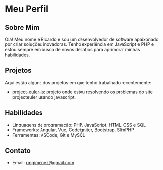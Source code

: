 # Meu Perfil

## Sobre Mim

Olá! Meu nome é Ricardo e sou um desenvolvedor de software apaixonado por criar soluções inovadoras. Tenho experiência em JavaScript e PHP e estou sempre em busca de novos desafios para aprimorar minhas habilidades.

## Projetos

Aqui estão alguns dos projetos em que tenho trabalhado recentemente:

- [project-euler-js](https://github.com/rmgimenez/project-euler-js): projeto onde estou resolvendo os problemas do site projecteuler usando javascript.

## Habilidades

- Linguagens de programação: PHP, JavaScript, HTML, CSS e SQL
- Frameworks: Angular, Vue, Codeigniter, Bootstrap, SlimPHP
- Ferramentas: VSCode, Git e MySQL

## Contato

- Email: <rmgimenez@gmail.com>
